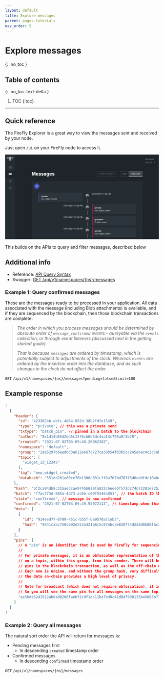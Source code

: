 ```yaml
---
layout: default
title: Explore messages
parent: pages.tutorials
nav_order: 5
---
```


# Explore messages
{: .no_toc }

## Table of contents
{: .no_toc .text-delta }

1. TOC
{:toc}

---

## Quick reference

The FireFly Explorer is a great way to view the messages sent and received by your node.

Just open `/ui` on your FireFly node to access it.

![Explore Messages](../images/message_view.png)

This builds on the APIs to query and filter messages, described below

## Additional info

- Reference: [API Query Syntax](/firefly/reference/api_query_syntax.html)
- Swagger: <a href="../swagger/swagger.html#/Default%20Namespace/getMsgs" data-proofer-ignore>GET /api/v1/namespaces/{ns}/messages</a>

### Example 1: Query confirmed messages

These are the messages ready to be processed in your application.
All data associated with the message (including Blob attachments) is available,
and if they are sequenced by the blockchain, then those blockchain transactions
are complete.

> _The order in which you process messages should be determined by absolute
> order of `message_confirmed` events - queryable via the `events` collection, or
> through event listeners (discussed next in the getting started guide)._
> 
> _That is because `messages` are ordered by timestamp,
> which is potentially subject to adjustments of the clock.
> Whereas `events` are ordered by the insertion order into the database, and as such
> changes in the clock do not affect the order._

`GET` `/api/v1/namespaces/{ns}/messages?pending=false&limit=100`

## Example response

```json
[
  {
    "header": {
      "id": "423302bb-abfc-4d64-892d-38b2fdfe1549",
      "type": "private", // this was a private send
      "txtype": "batch_pin", // pinned in a batch to the blockchain
      "author": "0x1d14b65d2dd5c13f6cb6d3dc4aa13c795a8f3b28",
      "created": "2021-07-02T03:09:40.2606238Z",
      "namespace": "default",
      "group": "2aa5297b5eed0c3a612a667c727ca38b54fb3b5cc245ebac4c2c7abe490bdf6c", // sent to this group
      "topic": [
        "widget_id_12345"
      ],
      "tag": "new_widget_created",
      "datahash": "551dd261e80ce76b1908c031cff8a707bd76376d6eddfdc1040c2ed6481ec8dd"
    },
    "hash": "bf2ca94db8c31bae3cae974bb626fa822c6eee5f572d274d72281e72537b30b3",
    "batch": "f7ac773d-885a-4d73-ac6b-c09f5346a051", // the batch ID that pinned this message to the chain
    "state": "confirmed", // message is now confirmed
    "confirmed": "2021-07-02T03:09:49.9207211Z", // timestamp when this node confirmed the message
    "data": [
      {
        "id": "914eed77-8789-451c-b55f-ba9570a71eba",
        "hash": "9541cabc750c692e553a421a6c5c07ebcae820774d2d8d0b88fac2a231c10bf2"
      }
    ],
    "pins": [
      // A "pin" is an identifier that is used by FireFly for sequencing messages.
      //
      // For private messages, it is an obfuscated representation of the sequence of this message,
      // on a topic, within this group, from this sender. There will be one pin per topic. You will find these
      // pins in the blockchain transaction, as well as the off-chain data.
      // Each one is unqiue, and without the group hash, very difficult to correlate - meaning
      // the data on-chain provides a high level of privacy.
      //
      // Note for broadcast (which does not require obfuscation), it is simply a hash of the topic.
      // So you will see the same pin for all messages on the same topic.
      "ee56de6241522ab0ad8266faebf2c0f1dc11be7bd0c41d847998135b45685b77"
    ]
  }
]
```

### Example 2: Query all messages

The natural sort order the API will return for messages is:
- Pending messages first
  - In descending `created` timestamp order
- Confirmed messages
  - In descending `confirmed` timestamp order

`GET` `/api/v1/namespaces/{ns}/messages`

